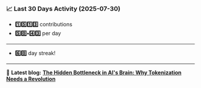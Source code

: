 <!--START_STATS-->
### 📈 Last 30 Days Activity (2025-07-30)  
- **1️⃣5️⃣1️⃣3️⃣** contributions  
- **5️⃣0️⃣•4️⃣3️⃣** per day
---
- **6️⃣0️⃣** day streak!
---
📝 **Latest blog:** [**The Hidden Bottleneck in AI's Brain: Why Tokenization Needs a Revolution**](https://andriak.com/blog/tokenization-revolution)
<!--END_STATS-->
